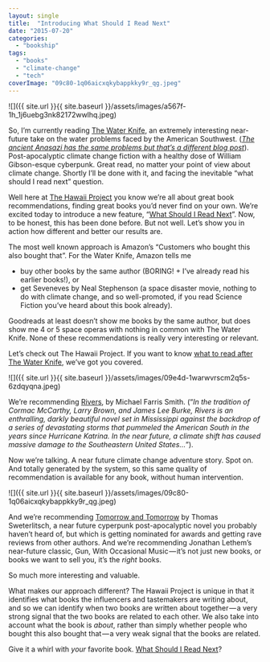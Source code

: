 ```yaml
---
layout: single
title:  "Introducing What Should I Read Next"
date: "2015-07-20"
categories: 
  - "bookship"
tags: 
  - "books"
  - "climate-change"
  - "tech"
coverImage: "09c80-1q06aicxqkybappkky9r_qg.jpeg"
---
```


![]({{ site.url }}{{ site.baseurl }}/assets/images/a567f-1h_1j6uebg3nk82172wwlhq.jpeg)

So, I’m currently reading [The Water Knife](https://www.thehawaiiproject.com/book/The-Water-Knife--by--Paolo-Bacigalupi--46654), an extremely interesting near-future take on the water problems faced by the American Southwest. ([_The ancient Anasazi has the same problems but that’s a different blog post_](http://www.viking2917.com/its-right-under-your-nose/)). Post-apocalyptic climate change fiction with a healthy dose of William Gibson-esque cyberpunk. Great read, no matter your point of view about climate change. Shortly I’ll be done with it, and facing the inevitable “what should I read next” question.

Well here at [The Hawaii Project](https://www.thehawaiiproject.com) you know we’re all about great book recommendations, finding great books you’d never find on your own. We’re excited today to introduce a new feature, “[What Should I Read Next](https://www.thehawaiiproject.com/what-should-I-read-next)”. Now, to be honest, this has been done before. But not well. Let’s show you in action how different and better our results are.

The most well known approach is Amazon’s “Customers who bought this also bought that”. For the Water Knife, Amazon tells me

- buy other books by the same author (BORING! + I’ve already read his earlier books!), or
- get Seveneves by Neal Stephenson (a space disaster movie, nothing to do with climate change, and so well-promoted, if you read Science Fiction you’ve heard about this book already).

Goodreads at least doesn’t show me books by the same author, but does show me 4 or 5 space operas with nothing in common with The Water Knife. None of these recommendations is really very interesting or relevant.

Let’s check out The Hawaii Project. If you want to know [what to read after The Water Knife](https://www.thehawaiiproject.com/what-should-I-read-next-after--The-Water-Knife--46654), we’ve got you covered.

![]({{ site.url }}{{ site.baseurl }}/assets/images/09e4d-1warwvrscm2q5s-6zdqyqna.jpeg)

We’re recommending [Rivers](https://www.thehawaiiproject.com/book/Rivers-A-Novel--by--Michael-Farris-Smith--42593), by Michael Farris Smith. (“_In the tradition of Cormac McCarthy, Larry Brown, and James Lee Burke, Rivers is an enthralling, darkly beautiful novel set in Mississippi against the backdrop of a series of devastating storms that pummeled the American South in the years since Hurricane Katrina. In the near future, a climate shift has caused massive damage to the Southeastern United States…_”).

Now we’re talking. A near future climate change adventure story. Spot on. And totally generated by the system, so this same quality of recommendation is available for any book, without human intervention.

![]({{ site.url }}{{ site.baseurl }}/assets/images/09c80-1q06aicxqkybappkky9r_qg.jpeg)

And we’re recommending [Tomorrow and Tomorrow](https://www.thehawaiiproject.com/book/Tomorrow-and-Tomorrow--by--Thomas-Sweterlitsch--59897) by Thomas Sweterlitsch, a near future cyperpunk post-apocalyptic novel you probably haven’t heard of, but which is getting nominated for awards and getting rave reviews from other authors. And we’re recommending Jonathan Lethem’s near-future classic, Gun, With Occasional Music — it’s not just new books, or books we want to sell you, it’s the _right_ books.

So much more interesting and valuable.

What makes our approach different? The Hawaii Project is unique in that it identifies what books the influencers and tastemakers are writing about, and so we can identify when two books are written about together — a very strong signal that the two books are related to each other. We also take into account what the book is _about_, rather than simply whether people who bought this also bought that — a very weak signal that the books are related.

Give it a whirl with _your_ favorite book. [What Should I Read Next](https://www.thehawaiiproject.com/what-should-I-read-next)?
